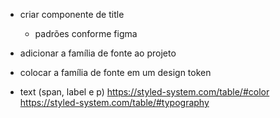 - criar componente de title
    - padrões conforme figma
- adicionar a família de fonte ao projeto

- colocar a família de fonte em um design token

- text (span, label e p)
    https://styled-system.com/table/#color
    https://styled-system.com/table/#typography
